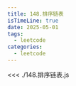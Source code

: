 ```yaml
---
title: 148.排序链表
isTimeLine: true
date: 2025-05-01
tags:
  - leetcode
categories:
  - leetcode
---
```


<<< ./148.排序链表.js
